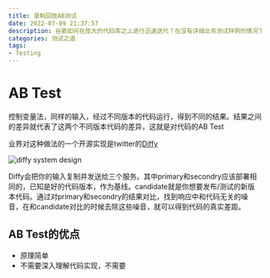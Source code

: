 ```yaml
---
title: 录制回放AB测试
date: 2022-07-09 21:37:57
description: 谷歌如何在庞大的代码库之上进行迅速迭代？在没有详细业务测试样例的情况下，如何保证每次代码提交都有足够的回归测试？一切都在录制回放AB测试
categories: 测试之道
tags: 
- Testing
---
```


# AB Test

控制变量法，同样的输入，经过不同版本的代码运行，得到不同的结果。结果之间的差异就代表了这两个不同版本代码的差异，这就是对代码的AB Test

业界对这种做法的一个开源实现是twitter的[Diffy](https://github.com/opendiffy/diffy)

![diffy system design](diffy.jpeg)

Diffy会把你的输入复制并发送给三个服务。其中primary和secondry应该部署相同的，已知是好的代码版本，作为基线。candidate就是你想要发布/测试的新版本代码。通过对primary和secondry的结果对比，找到响应中和代码无关的噪音，在和candidate对比的时候去除这些噪音，就可以得到代码的真实差距。

## AB Test的优点

* 原理简单
* 不需要深入理解代码实现，不需要